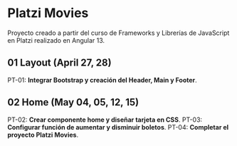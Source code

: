 # Platzi Movies

Proyecto creado a partir del curso de Frameworks y Librerías de JavaScript en Platzi realizado en Angular 13.

## 01 Layout (April 27, 28)

PT-01: **Integrar Bootstrap y creación del Header, Main y Footer**.

## 02 Home (May 04, 05, 12, 15)

PT-02: **Crear componente home y diseñar tarjeta en CSS**.
PT-03: **Configurar función de aumentar y disminuir boletos**.
PT-04: **Completar el proyecto Platzi Movies**.
